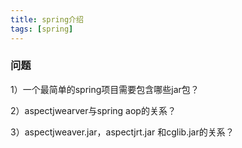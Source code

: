 ```yaml
---
title: spring介绍
tags: [spring]
---
```


### 问题

1）一个最简单的spring项目需要包含哪些jar包？

2）aspectjwearver与spring aop的关系？

3）aspectjweaver.jar，aspectjrt.jar 和cglib.jar的关系？